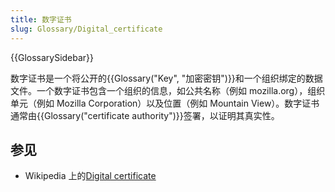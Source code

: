 ```yaml
---
title: 数字证书
slug: Glossary/Digital_certificate
---
```


{{GlossarySidebar}}

数字证书是一个将公开的{{Glossary("Key", "加密密钥")}}和一个组织绑定的数据文件。一个数字证书包含一个组织的信息，如公共名称（例如 mozilla.org），组织单元（例如 Mozilla Corporation）以及位置（例如 Mountain View）。数字证书通常由{{Glossary("certificate authority")}}签署，以证明其真实性。

## 参见

- Wikipedia 上的[Digital certificate](https://zh.wikipedia.org/wiki/Public_key_certificate)
